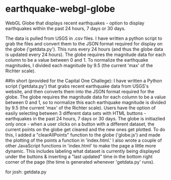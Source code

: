 # earthquake-webgl-globe
WebGL Globe that displays recent earthquakes - option to display earthquakes within the past 24 hours, 7 days or 30 days.

The data is pulled from USGS in .csv files. I have written a python script to grab the files and convert them to the JSON format required for display on the globe ('getdata.py'). This runs every 24 hours (and thus the globe data is updated every 24 hours). The globe requires the magnitude data for each column to be a value between 0 and 1. To normalize the earthquake magnitudes, I divided each magnitude by 9.5 (the current 'max' of the Richter scale).













##In short (provided for the Capital One Challege):
  I have written a Python script ('getdata.py') that  grabs recent earthquake data from USGS's website, and then converts them into the JSON format required for the globe. The globe requires the magnitude data for each column to be a value between 0 and 1, so to normalize this each earthquake magnitude is divided by 9.5 (the current 'max' of the Richter scale). Users have the option of easily selecting between 3 different data sets with HTML buttons - earthquakes in the past 24 hours, 7 days or 30 days. The globe is initiazlied only once - when a user clicks on a button with a different dataset, the current points on the globe get cleared and the new ones get plotted. To do this, I added a "clearAllPoints" function to the globe ('globe.js') and made the plotting of the points a function in 'index.html.'  I also wrote a couple of other JavaScript functions in 'index.html' to make the page a little more dynamic. This includes labeling what dataset is currently being displayed under the buttons & inserting a "last updated" time in the bottom right corner of the page (the time is generated whenever 'getdata.py' runs). 
  
  for josh:
    getdata.py
